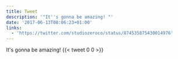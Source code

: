 ```yaml
---
title: Tweet
description: '"It''s gonna be amazing! "'
date: '2017-06-13T08:06:23+01:00'
links:
  - 'https://twitter.com/studiozeroco/status/874535875430014976'
---
```

It's gonna be amazing! 
      {{< tweet 0 0 >}}
    
